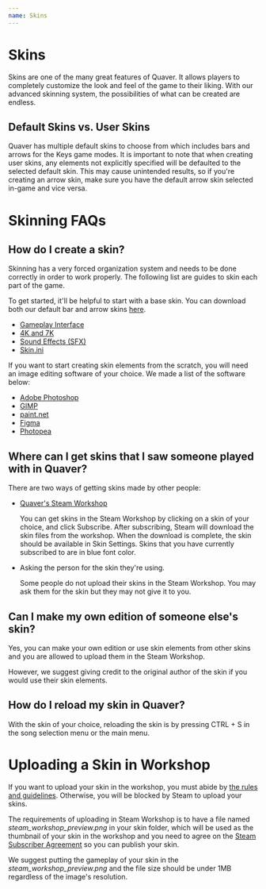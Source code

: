 ```yaml
---
name: Skins
---
```


# Skins

Skins are one of the many great features of Quaver. It allows players to completely customize the look and feel of the game to their liking. With our advanced skinning system, the possibilities of what can be created are endless.

## Default Skins vs. User Skins

Quaver has multiple default skins to choose from which includes bars and arrows for the Keys game modes. It is important to note that when creating user skins, any elements not explicitly specified will be defaulted to the selected default skin. This may cause unintended results, so if you're creating an arrow skin, make sure you have the default arrow skin selected in-game and vice versa.

# Skinning FAQs

## How do I create a skin?

Skinning has a very forced organization system and needs to be done correctly in order to work properly. The following list are guides to skin each part of the game.

To get started, it'll be helpful to start with a base skin. You can download both our default bar and arrow skins [here](https://steamcommunity.com/id/janko5/myworkshopfiles/?appid=980610).

* [Gameplay Interface](/docs/Skins/Interface)
* [4K and 7K](/docs/Skins/Keys)
* [Sound Effects (SFX)](/docs/Skins/SFX)
* [Skin.ini](/docs/Skins/Skin.ini)

If you want to start creating skin elements from the scratch, you will need an image editing software of your choice. We made a list of the software below:
   * [Adobe Photoshop](https://www.adobe.com/products/photoshop.html?promoid=PC1PQQ5T&mv=other)
   * [GIMP](https://www.gimp.org)
   * [paint.net](https://www.getpaint.net/index.html)
   * [Figma](https://www.figma.com/login)
   * [Photopea](https://www.photopea.com)


## Where can I get skins that I saw someone played with in Quaver?

There are two ways of getting skins made by other people:

* [Quaver's Steam Workshop](https://steamcommunity.com/app/980610/workshop/)
  
  You can get skins in the Steam Workshop by clicking on a skin of your choice, and click Subscribe. After subscribing, Steam will download the skin files from the workshop. When the download is complete, the skin should be available in Skin Settings. Skins that you have currently subscribed to are in blue font color.

* Asking the person for the skin they're using.
  
  Some people do not upload their skins in the Steam Workshop. You may ask them for the skin but they may not give it to you.

## Can I make my own edition of someone else's skin?
Yes, you can make your own edition or use skin elements from other skins and you are allowed to upload them in the Steam Workshop.

However, we suggest giving credit to the original author of the skin if you would use their skin elements.


## How do I reload my skin in Quaver?
With the skin of your choice, reloading the skin is by pressing CTRL + S in the song selection menu or the main menu.


# Uploading a Skin in Workshop

If you want to upload your skin in the workshop, you must abide by [the rules and guidelines](https://support.steampowered.com/kb_article.php?ref=4045-USHJ-3810). Otherwise, you will be blocked by Steam to upload your skins.

The requirements of uploading in Steam Workshop is to have a file named *steam_workshop_preview.png* in your skin folder, which will be used as the thumbnail of your skin in the workshop and you need to agree on the [Steam Subscriber Agreement](https://store.steampowered.com/subscriber_agreement/) so you can publish your skin.

We suggest putting the gameplay of your skin in the *steam_workshop_preview.png* and the file size should be under 1MB regardless of the image's resolution.